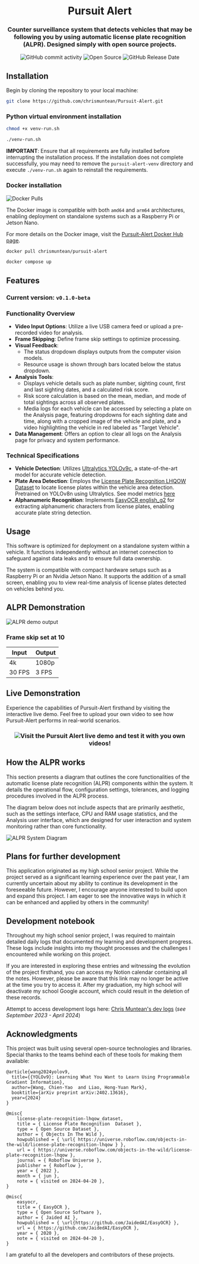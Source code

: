 <div align="center">

  # Pursuit Alert
  ### Counter surveillance system that detects vehicles that may be following you by using automatic license plate recognition (ALPR). Designed simply with open source projects.
  ![GitHub commit activity](https://img.shields.io/github/commit-activity/t/chrismuntean/pursuit-alert)
  ![Open Source](https://img.shields.io/badge/Open%20Source-%E2%9D%A4%EF%B8%8F-blue)
  ![GitHub Release Date](https://img.shields.io/github/release-date/chrismuntean/pursuit-alert)

</div>

## Installation
Begin by cloning the repository to your local machine:
```bash
git clone https://github.com/chrismuntean/Pursuit-Alert.git
```

### Python virtual environment installation
```bash
chmod +x venv-run.sh
```
```bash
./venv-run.sh
```

**IMPORTANT**: Ensure that all requirements are fully installed before interrupting the installation process. If the installation does not complete successfully, you may need to remove the `pursuit-alert-venv` directory and execute `./venv-run.sh` again to reinstall the requirements.

### Docker installation
![Docker Pulls](https://img.shields.io/docker/pulls/chrismuntean/pursuit-alert.svg)

The Docker image is compatible with both `amd64` and `arm64` architectures, enabling deployment on standalone systems such as a Raspberry Pi or Jetson Nano.

For more details on the Docker image, visit the [Pursuit-Alert Docker Hub page](https://hub.docker.com/r/chrismuntean/pursuit-alert).

```bash
docker pull chrismuntean/pursuit-alert
```
```bash
docker compose up
```

## Features
### Current version: `v0.1.0-beta`

### Functionality Overview
- **Video Input Options**: Utilize a live USB camera feed or upload a pre-recorded video for analysis.
- **Frame Skipping**: Define frame skip settings to optimize processing.
- **Visual Feedback**: 
  - The status dropdown displays outputs from the computer vision models.
  - Resource usage is shown through bars located below the status dropdown.
- **Analysis Tools**:
  - Displays vehicle details such as plate number, sighting count, first and last sighting dates, and a calculated risk score.
  - Risk score calculation is based on the mean, median, and mode of total sightings across all observed plates.
  - Media logs for each vehicle can be accessed by selecting a plate on the Analysis page, featuring dropdowns for each sighting date and time, along with a cropped image of the vehicle and plate, and a video highlighting the vehicle in red labeled as "Target Vehicle".
- **Data Management**: Offers an option to clear all logs on the Analysis page for privacy and system performance.

### Technical Specifications
- **Vehicle Detection**: Utilizes [Ultralytics YOLOv9c](https://docs.ultralytics.com/models/yolov9/), a state-of-the-art model for accurate vehicle detection.
- **Plate Area Detection**: Employs the [License Plate Recognition LHQOW Dataset](https://universe.roboflow.com/objects-in-the-wild/license-plate-recognition-lhqow) to locate license plates within the vehicle area detection. Pretrained on YOLOv8n using Ultralytics. See model metrics [here](https://hub.ultralytics.com/models/ljPX6IZZrziN1kPva2Qn)
- **Alphanumeric Recognition**: Implements [EasyOCR english_g2](https://github.com/JaidedAI/EasyOCR) for extracting alphanumeric characters from license plates, enabling accurate plate string detection.

## Usage
This software is optimized for deployment on a standalone system within a vehicle. It functions independently without an internet connection to safeguard against data leaks and to ensure full data ownership.

The system is compatible with compact hardware setups such as a Raspberry Pi or an Nvidia Jetson Nano. It supports the addition of a small screen, enabling you to view real-time analysis of license plates detected on vehicles behind you.

## ALPR Demonstration
![ALPR demo output](readme-media/demo-output.gif)
### Frame skip set at 10
| Input  | Output |
|--------|--------|
| 4k     | 1080p  |
| 30 FPS | 3 FPS  |

## Live Demonstration
Experience the capabilities of Pursuit-Alert firsthand by visiting the interactive live demo. Feel free to upload your own video to see how Pursuit-Alert performs in real-world scenarios.

<div align="center">

  ### ![Visit the Pursuit Alert live demo](https://pursuit-alert-demo.streamlit.app) and test it with you own videos!

</div>

## How the ALPR works
This section presents a diagram that outlines the core functionalities of the automatic license plate recognition (ALPR) components within the system. It details the operational flow, configuration settings, tolerances, and logging procedures involved in the ALPR process.

The diagram below does not include aspects that are primarily aesthetic, such as the settings interface, CPU and RAM usage statistics, and the Analysis user interface, which are designed for user interaction and system monitoring rather than core functionality.

![ALPR System Diagram](readme-media/ALPR-system.drawio.png)

## Plans for further development
This application originated as my high school senior project. While the project served as a significant learning experience over the past year, I am currently uncertain about my ability to continue its development in the foreseeable future. However, I encourage anyone interested to build upon and expand this project. I am eager to see the innovative ways in which it can be enhanced and applied by others in the community!

## Development notebook
Throughout my high school senior project, I was required to maintain detailed daily logs that documented my learning and development progress. These logs include insights into my thought processes and the challenges I encountered while working on this project.

If you are interested in exploring these entries and witnessing the evolution of the project firsthand, you can access my Notion calendar containing all the notes. However, please be aware that this link may no longer be active at the time you try to access it. After my graduation, my high school will deactivate my school Google account, which could result in the deletion of these records.

Attempt to access development logs here: [Chris Muntean's dev logs](https://sparktechsolutions.notion.site/Muntean-Chris-40f87992478c47c99e366a3a97577a01) (*see September 2023 - April 2024*)

## Acknowledgments
This project was built using several open-source technologies and libraries. Special thanks to the teams behind each of these tools for making them available:
```
@article{wang2024yolov9,
  title={{YOLOv9}: Learning What You Want to Learn Using Programmable Gradient Information},
  author={Wang, Chien-Yao  and Liao, Hong-Yuan Mark},
  booktitle={arXiv preprint arXiv:2402.13616},
  year={2024}
}

@misc{
    license-plate-recognition-lhqow_dataset,
    title = { License Plate Recognition  Dataset },
    type = { Open Source Dataset },
    author = { Objects In The Wild },
    howpublished = { \url{ https://universe.roboflow.com/objects-in-the-wild/license-plate-recognition-lhqow } },
    url = { https://universe.roboflow.com/objects-in-the-wild/license-plate-recognition-lhqow },
    journal = { Roboflow Universe },
    publisher = { Roboflow },
    year = { 2022 },
    month = { jun },
    note = { visited on 2024-04-20 },
}

@misc{
    easyocr,
    title = { EasyOCR },
    type = { Open Source Software },
    author = { Jaided AI },
    howpublished = { \url{https://github.com/JaidedAI/EasyOCR} },
    url = { https://github.com/JaidedAI/EasyOCR },
    year = { 2020 },
    note = { visited on 2024-04-20 },
}
```
I am grateful to all the developers and contributors of these projects.